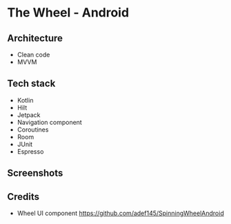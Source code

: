 The Wheel - Android
====================================


Architecture
------------
- Clean code
- MVVM

Tech stack
------------
- Kotlin
- Hilt
- Jetpack
- Navigation component
- Coroutines
- Room
- JUnit
- Espresso

Screenshots
-------------



Credits
-------
- Wheel UI component https://github.com/adef145/SpinningWheelAndroid
